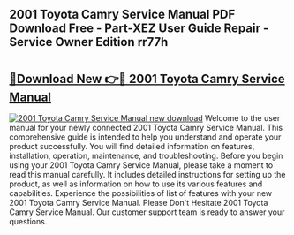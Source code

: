 ## 2001 Toyota Camry Service Manual PDF Download Free - Part-XEZ User Guide Repair - Service Owner Edition rr77h

# <h2><a href="http://bc16149.oget.top/?id=2001+Toyota+Camry+Service+Manual">🔗Download New 👉🔴 2001 Toyota Camry Service Manual</a></h2>

[![2001 Toyota Camry Service Manual new download](https://i.imgur.com/5g1atiW.png)](http://bc16149.oget.top/?id=2001+Toyota+Camry+Service+Manual)
Welcome to the user manual for your newly connected 2001 Toyota Camry Service Manual. This comprehensive guide is intended to help you understand and operate your product successfully. You will find detailed information on features, installation, operation, maintenance, and troubleshooting. Before you begin using your 2001 Toyota Camry Service Manual, please take a moment to read this manual carefully. It includes detailed instructions for setting up the product, as well as information on how to use its various features and capabilities. Experience the possibilities of list of features with your new 2001 Toyota Camry Service Manual. Please Don't Hesitate 2001 Toyota Camry Service Manual. Our customer support team is ready to answer your questions.
